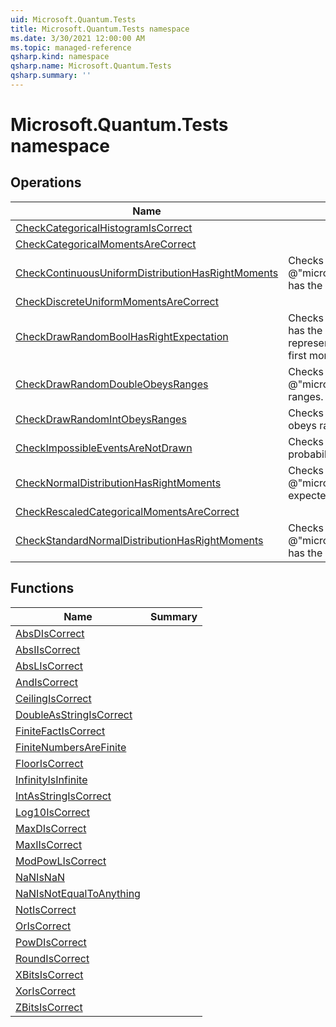 ```yaml
---
uid: Microsoft.Quantum.Tests
title: Microsoft.Quantum.Tests namespace
ms.date: 3/30/2021 12:00:00 AM
ms.topic: managed-reference
qsharp.kind: namespace
qsharp.name: Microsoft.Quantum.Tests
qsharp.summary: ''
---
```


# Microsoft.Quantum.Tests namespace




<!-- summaries -->

## Operations

| Name | Summary |
|------|---------|
|[CheckCategoricalHistogramIsCorrect](xref:Microsoft.Quantum.Tests.CheckCategoricalHistogramIsCorrect) | |
|[CheckCategoricalMomentsAreCorrect](xref:Microsoft.Quantum.Tests.CheckCategoricalMomentsAreCorrect) | |
|[CheckContinuousUniformDistributionHasRightMoments](xref:Microsoft.Quantum.Tests.CheckContinuousUniformDistributionHasRightMoments) |Checks that @"microsoft.quantum.random.continuousuniformdistribution" has the expected moments. |
|[CheckDiscreteUniformMomentsAreCorrect](xref:Microsoft.Quantum.Tests.CheckDiscreteUniformMomentsAreCorrect) | |
|[CheckDrawRandomBoolHasRightExpectation](xref:Microsoft.Quantum.Tests.CheckDrawRandomBoolHasRightExpectation) |Checks that @"microsoft.quantum.random.drawrandombool" has the right first moment. Note that since DrawRandomBool represents a Bernoulli trial, it is entirely characterized by its first moment; we don't need to check variance here. |
|[CheckDrawRandomDoubleObeysRanges](xref:Microsoft.Quantum.Tests.CheckDrawRandomDoubleObeysRanges) |Checks that @"microsoft.quantum.random.drawrandomdouble" obeys ranges. |
|[CheckDrawRandomIntObeysRanges](xref:Microsoft.Quantum.Tests.CheckDrawRandomIntObeysRanges) |Checks that @"microsoft.quantum.random.drawrandomdint" obeys ranges. |
|[CheckImpossibleEventsAreNotDrawn](xref:Microsoft.Quantum.Tests.CheckImpossibleEventsAreNotDrawn) |Checks that DrawCategorical never draws elements with probability zero. |
|[CheckNormalDistributionHasRightMoments](xref:Microsoft.Quantum.Tests.CheckNormalDistributionHasRightMoments) |Checks that @"microsoft.quantum.random.normaldistribution" has the expected moments. |
|[CheckRescaledCategoricalMomentsAreCorrect](xref:Microsoft.Quantum.Tests.CheckRescaledCategoricalMomentsAreCorrect) | |
|[CheckStandardNormalDistributionHasRightMoments](xref:Microsoft.Quantum.Tests.CheckStandardNormalDistributionHasRightMoments) |Checks that @"microsoft.quantum.random.standardnormaldistribution" has the expected moments. |

## Functions

| Name | Summary |
|------|---------|
|[AbsDIsCorrect](xref:Microsoft.Quantum.Tests.AbsDIsCorrect) | |
|[AbsIIsCorrect](xref:Microsoft.Quantum.Tests.AbsIIsCorrect) | |
|[AbsLIsCorrect](xref:Microsoft.Quantum.Tests.AbsLIsCorrect) | |
|[AndIsCorrect](xref:Microsoft.Quantum.Tests.AndIsCorrect) | |
|[CeilingIsCorrect](xref:Microsoft.Quantum.Tests.CeilingIsCorrect) | |
|[DoubleAsStringIsCorrect](xref:Microsoft.Quantum.Tests.DoubleAsStringIsCorrect) | |
|[FiniteFactIsCorrect](xref:Microsoft.Quantum.Tests.FiniteFactIsCorrect) | |
|[FiniteNumbersAreFinite](xref:Microsoft.Quantum.Tests.FiniteNumbersAreFinite) | |
|[FloorIsCorrect](xref:Microsoft.Quantum.Tests.FloorIsCorrect) | |
|[InfinityIsInfinite](xref:Microsoft.Quantum.Tests.InfinityIsInfinite) | |
|[IntAsStringIsCorrect](xref:Microsoft.Quantum.Tests.IntAsStringIsCorrect) | |
|[Log10IsCorrect](xref:Microsoft.Quantum.Tests.Log10IsCorrect) | |
|[MaxDIsCorrect](xref:Microsoft.Quantum.Tests.MaxDIsCorrect) | |
|[MaxIIsCorrect](xref:Microsoft.Quantum.Tests.MaxIIsCorrect) | |
|[ModPowLIsCorrect](xref:Microsoft.Quantum.Tests.ModPowLIsCorrect) | |
|[NaNIsNaN](xref:Microsoft.Quantum.Tests.NaNIsNaN) | |
|[NaNIsNotEqualToAnything](xref:Microsoft.Quantum.Tests.NaNIsNotEqualToAnything) | |
|[NotIsCorrect](xref:Microsoft.Quantum.Tests.NotIsCorrect) | |
|[OrIsCorrect](xref:Microsoft.Quantum.Tests.OrIsCorrect) | |
|[PowDIsCorrect](xref:Microsoft.Quantum.Tests.PowDIsCorrect) | |
|[RoundIsCorrect](xref:Microsoft.Quantum.Tests.RoundIsCorrect) | |
|[XBitsIsCorrect](xref:Microsoft.Quantum.Tests.XBitsIsCorrect) | |
|[XorIsCorrect](xref:Microsoft.Quantum.Tests.XorIsCorrect) | |
|[ZBitsIsCorrect](xref:Microsoft.Quantum.Tests.ZBitsIsCorrect) | |

<!-- /summaries -->
